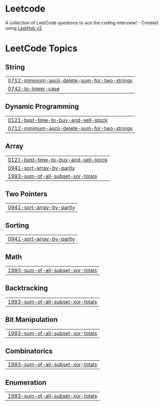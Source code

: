 # Leetcode
A collection of LeetCode questions to ace the coding interview! - Created using [LeetHub v2](https://github.com/arunbhardwaj/LeetHub-2.0)

<!---LeetCode Topics Start-->
# LeetCode Topics
## String
|  |
| ------- |
| [0712-minimum-ascii-delete-sum-for-two-strings](https://github.com/Pain-apk/Leetcode/tree/master/0712-minimum-ascii-delete-sum-for-two-strings) |
| [0742-to-lower-case](https://github.com/Pain-apk/Leetcode/tree/master/0742-to-lower-case) |
## Dynamic Programming
|  |
| ------- |
| [0121-best-time-to-buy-and-sell-stock](https://github.com/Pain-apk/Leetcode/tree/master/0121-best-time-to-buy-and-sell-stock) |
| [0712-minimum-ascii-delete-sum-for-two-strings](https://github.com/Pain-apk/Leetcode/tree/master/0712-minimum-ascii-delete-sum-for-two-strings) |
## Array
|  |
| ------- |
| [0121-best-time-to-buy-and-sell-stock](https://github.com/Pain-apk/Leetcode/tree/master/0121-best-time-to-buy-and-sell-stock) |
| [0941-sort-array-by-parity](https://github.com/Pain-apk/Leetcode/tree/master/0941-sort-array-by-parity) |
| [1993-sum-of-all-subset-xor-totals](https://github.com/Pain-apk/Leetcode/tree/master/1993-sum-of-all-subset-xor-totals) |
## Two Pointers
|  |
| ------- |
| [0941-sort-array-by-parity](https://github.com/Pain-apk/Leetcode/tree/master/0941-sort-array-by-parity) |
## Sorting
|  |
| ------- |
| [0941-sort-array-by-parity](https://github.com/Pain-apk/Leetcode/tree/master/0941-sort-array-by-parity) |
## Math
|  |
| ------- |
| [1993-sum-of-all-subset-xor-totals](https://github.com/Pain-apk/Leetcode/tree/master/1993-sum-of-all-subset-xor-totals) |
## Backtracking
|  |
| ------- |
| [1993-sum-of-all-subset-xor-totals](https://github.com/Pain-apk/Leetcode/tree/master/1993-sum-of-all-subset-xor-totals) |
## Bit Manipulation
|  |
| ------- |
| [1993-sum-of-all-subset-xor-totals](https://github.com/Pain-apk/Leetcode/tree/master/1993-sum-of-all-subset-xor-totals) |
## Combinatorics
|  |
| ------- |
| [1993-sum-of-all-subset-xor-totals](https://github.com/Pain-apk/Leetcode/tree/master/1993-sum-of-all-subset-xor-totals) |
## Enumeration
|  |
| ------- |
| [1993-sum-of-all-subset-xor-totals](https://github.com/Pain-apk/Leetcode/tree/master/1993-sum-of-all-subset-xor-totals) |
<!---LeetCode Topics End-->